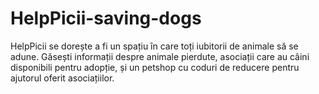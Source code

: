 # HelpPicii-saving-dogs
HelpPicii se dorește a fi un spațiu în care toți iubitorii de animale să se adune. Găsești informații despre animale pierdute, asociații care au câini disponibili pentru adopție, și un petshop cu coduri de reducere pentru ajutorul oferit asociațiilor.
